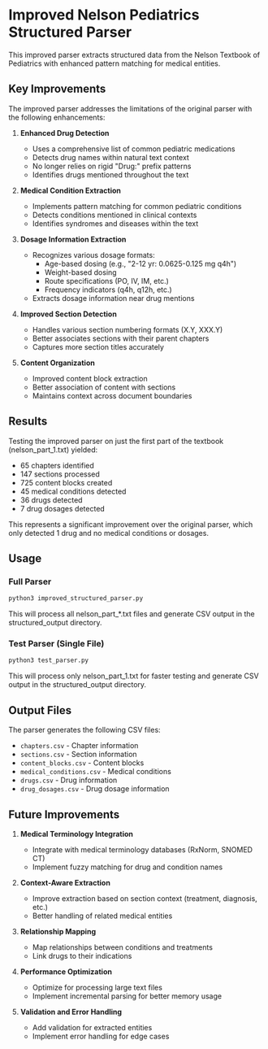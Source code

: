 # Improved Nelson Pediatrics Structured Parser

This improved parser extracts structured data from the Nelson Textbook of Pediatrics with enhanced pattern matching for medical entities.

## Key Improvements

The improved parser addresses the limitations of the original parser with the following enhancements:

1. **Enhanced Drug Detection**
   - Uses a comprehensive list of common pediatric medications
   - Detects drug names within natural text context
   - No longer relies on rigid "Drug:" prefix patterns
   - Identifies drugs mentioned throughout the text

2. **Medical Condition Extraction**
   - Implements pattern matching for common pediatric conditions
   - Detects conditions mentioned in clinical contexts
   - Identifies syndromes and diseases within the text

3. **Dosage Information Extraction**
   - Recognizes various dosage formats:
     - Age-based dosing (e.g., "2-12 yr: 0.0625-0.125 mg q4h")
     - Weight-based dosing
     - Route specifications (PO, IV, IM, etc.)
     - Frequency indicators (q4h, q12h, etc.)
   - Extracts dosage information near drug mentions

4. **Improved Section Detection**
   - Handles various section numbering formats (X.Y, XXX.Y)
   - Better associates sections with their parent chapters
   - Captures more section titles accurately

5. **Content Organization**
   - Improved content block extraction
   - Better association of content with sections
   - Maintains context across document boundaries

## Results

Testing the improved parser on just the first part of the textbook (nelson_part_1.txt) yielded:

- 65 chapters identified
- 147 sections processed
- 725 content blocks created
- 45 medical conditions detected
- 36 drugs detected
- 7 drug dosages detected

This represents a significant improvement over the original parser, which only detected 1 drug and no medical conditions or dosages.

## Usage

### Full Parser

```bash
python3 improved_structured_parser.py
```

This will process all nelson_part_*.txt files and generate CSV output in the structured_output directory.

### Test Parser (Single File)

```bash
python3 test_parser.py
```

This will process only nelson_part_1.txt for faster testing and generate CSV output in the structured_output directory.

## Output Files

The parser generates the following CSV files:

- `chapters.csv` - Chapter information
- `sections.csv` - Section information
- `content_blocks.csv` - Content blocks
- `medical_conditions.csv` - Medical conditions
- `drugs.csv` - Drug information
- `drug_dosages.csv` - Drug dosage information

## Future Improvements

1. **Medical Terminology Integration**
   - Integrate with medical terminology databases (RxNorm, SNOMED CT)
   - Implement fuzzy matching for drug and condition names

2. **Context-Aware Extraction**
   - Improve extraction based on section context (treatment, diagnosis, etc.)
   - Better handling of related medical entities

3. **Relationship Mapping**
   - Map relationships between conditions and treatments
   - Link drugs to their indications

4. **Performance Optimization**
   - Optimize for processing large text files
   - Implement incremental parsing for better memory usage

5. **Validation and Error Handling**
   - Add validation for extracted entities
   - Implement error handling for edge cases

